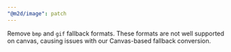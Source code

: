 ```yaml
---
"@m2d/image": patch
---
```


Remove `bmp` and `gif` fallback formats. These formats are not well supported on canvas, causing issues with our Canvas-based fallback conversion.
